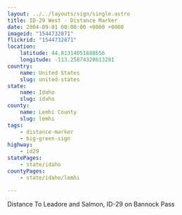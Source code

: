 ```yaml
---
layout: ../../layouts/sign/single.astro
title: ID-29 West - Distance Marker
date: 2004-09-01 00:00:00 +0000 +0000
imageid: "1544732871"
flickrid: "1544732871"
location:
    latitude: 44.81314051888656
    longitude: -113.25874328613281
country:
    name: United States
    slug: united-states
state:
    name: Idaho
    slug: idaho
county:
    name: Lemhi County
    slug: lemhi
tags:
    - distance-marker
    - big-green-sign
highway:
    - id29
statePages:
    - state/idaho
countyPages:
    - state/idaho/lemhi

---
```

Distance To Leadore and Salmon, ID-29 on Bannock Pass